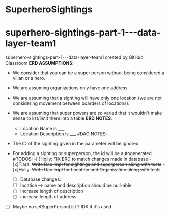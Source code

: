 # SuperheroSightings
# superhero-sightings-part-1---data-layer-team1
superhero-sightings-part-1---data-layer-team1 created by GitHub Classroom
**ERD ASSUMPTIONS**:
  - We consider that you can be a super person without being considered a vilian or a hero.
  - We are assuming organizations only have one address.
  - We are assuming that a sighting will have only one location (we are not considering movement between boarders of locations).
  - We are assuming that super powers are so varied that it wouldn't make sense to list/limit them into a table
**ERD NOTES**:
	- Location Name is ___
	- Location Description is ___
#DAO NOTES:
   - The ID of the sighting given in the parameter will be ignored.
  
  - For adding a sighting or superperson, the id will be autogenerated	
#TODOS:
  -[ ]Holly: FIX ERD to match changes made in database
  -[x]Tiara: ~~Write Dao Impl for sightings and superperson along with tests~~
  -[x]Holly:  ~~Write Dao Impl for Location and Organization along with tests~~
	-[ ] Database changes:
	-[ ] location--> name and description should be null-able
	-[ ] increase length of description
	-[ ] increase length of address
  -[ ] Maybe no setSuperPersonList ? IDK if it's used
